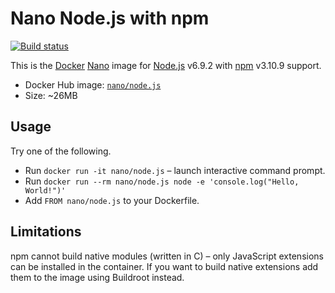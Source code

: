 Nano Node.js with npm
=====================

[![Build status][Build image]][Build]

This is the [Docker](http://docker.com) [Nano](https://github.com/Docker-nano) image for [Node.js](http://nodejs.org)
v6.9.2 with [npm](http://npmjs.org) v3.10.9 support.

* Docker Hub image: [`nano/node.js`](https://registry.hub.docker.com/u/nano/node.js/)
* Size: ~26MB

Usage
-----

Try one of the following.

* Run `docker run -it nano/node.js` – launch interactive command prompt.
* Run `docker run --rm nano/node.js node -e 'console.log("Hello, World!")'`
* Add `FROM nano/node.js` to your Dockerfile.

Limitations
-----------

npm cannot build native modules (written in C) – only JavaScript extensions can be installed in the container. If you
want to build native extensions add them to the image using Buildroot instead.

  [Build]: http://travis-ci.org/Docker-nano/Node.js
  [Build image]: http://img.shields.io/travis/Docker-nano/Node.js.svg "Build status"
